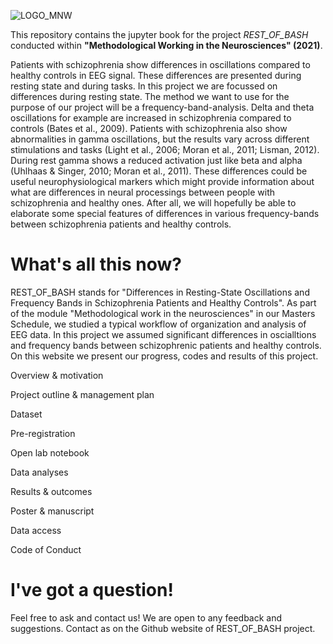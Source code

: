 ![LOGO_MNW](https://user-images.githubusercontent.com/83163446/126873837-fecca2cc-692f-490a-8785-0fd21ae55048.jpeg)

This repository contains the jupyter book for the project *REST_OF_BASH* conducted within **"Methodological Working in the Neurosciences" (2021)**.

Patients with schizophrenia show differences in oscillations compared to healthy controls in EEG signal. These differences are presented during resting state and during tasks. In this project we are focussed on differences during resting state. The method we want to use for the purpose of our project will be a frequency-band-analysis. Delta and theta oscillations for example are increased in schizophrenia compared to controls (Bates et al., 2009). Patients with schizophrenia also show abnormalities in gamma oscillations, but the results vary across different stimulations and tasks (Light et al., 2006; Moran et al., 2011; Lisman, 2012). During rest gamma shows a reduced activation just like beta and alpha (Uhlhaas & Singer, 2010; Moran et al., 2011). These differences could be useful neurophysiological markers which might provide information about what are differences in neural processings between people with schizophrenia and healthy ones. After all, we will hopefully be able to elaborate some special features of differences in various frequency-bands between schizophrenia patients and healthy controls.

# What's all this now?
REST_OF_BASH stands for "Differences in Resting-State Oscillations and Frequency Bands in Schizophrenia Patients and Healthy Controls". As part of the module "Methodological work in the neurosciences" in our Masters Schedule, we studied a typical workflow of organization and analysis of EEG data.
In this project we assumed significant differences in oscialltions and frequency bands between schizophrenic patients and healthy controls.
On this website we present our progress, codes and results of this project.

Overview & motivation

Project outline & management plan

Dataset

Pre-registration

Open lab notebook

Data analyses

Results & outcomes

Poster & manuscript

Data access

Code of Conduct

# I've got a question!
Feel free to ask and contact us! We are open to any feedback and suggestions.
Contact as on the Github website of REST_OF_BASH project.
